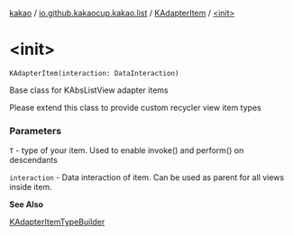 [kakao](../../index.md) / [io.github.kakaocup.kakao.list](../index.md) / [KAdapterItem](index.md) / [&lt;init&gt;](./-init-.md)

# &lt;init&gt;

`KAdapterItem(interaction: DataInteraction)`

Base class for KAbsListView adapter items

Please extend this class to provide custom recycler view item types

### Parameters

`T` - type of your item. Used to enable invoke() and perform() on descendants

`interaction` - Data interaction of item. Can be used as parent for all views inside item.

**See Also**

[KAdapterItemTypeBuilder](../-k-adapter-item-type-builder/index.md)

